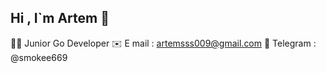 ## Hi , I`m Artem 👋

👨‍💻 Junior Go Developer 
✉️ E mail : artemsss009@gmail.com
💬 Telegram : @smokee669 


